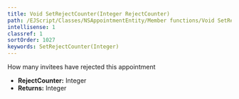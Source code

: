 ```yaml
---
title: Void SetRejectCounter(Integer RejectCounter)
path: /EJScript/Classes/NSAppointmentEntity/Member functions/Void SetRejectCounter(Integer p_0)
intellisense: 1
classref: 1
sortOrder: 1027
keywords: SetRejectCounter(Integer)
---
```



How many invitees have rejected this appointment



* **RejectCounter:** Integer
* **Returns:** Integer


